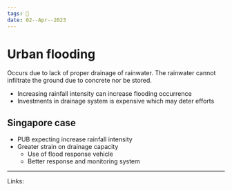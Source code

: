 ```yaml
---
tags: 🌱
date: 02--Apr--2023
---
```


# Urban flooding

Occurs due to lack of proper drainage of rainwater. The rainwater cannot infiltrate the ground due to concrete nor be stored.
- Increasing rainfall intensity can increase flooding occurrence
- Investments in drainage system is expensive which may deter efforts
## Singapore case
- PUB expecting increase rainfall intensity
- Greater strain on drainage capacity
    - Use of flood response vehicle
    - Better response and monitoring system

---
Links: 
